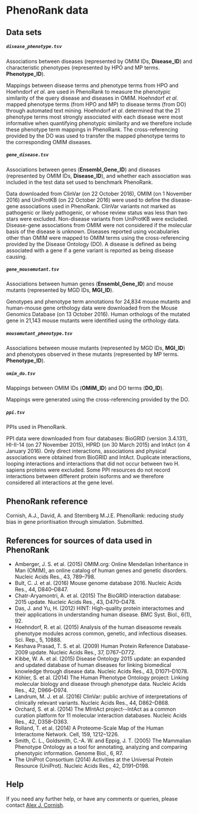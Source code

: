 PhenoRank data
=====================


Data sets
----------

##### `disease_phenotype.tsv`
Associations between diseases (represented by OMIM IDs, **Disease_ID**) and characteristic phenotypes (represented by HPO and MP terms. **Phenotype_ID**).

Mappings between disease terms and phenotype terms from HPO and Hoehndorf *et al*. are used in PhenoRank to measure the phenotypic similarity of the query disease and diseases in OMIM. Hoehndorf *et al*. mapped phenotype terms (from HPO and MP) to disease terms (from DO) through automated text mining. Hoehndorf *et al*. determined that the 21 phenotype terms most strongly associated with each disease were most informative when quantifying phenotypic similarity and we therefore include these phenotype term mappings in PhenoRank. The cross-referencing provided by the DO was used to transfer the mapped phenotype terms to the corresponding OMIM diseases. 


##### `gene_disease.tsv`
Associations between genes (**Ensembl_Gene_ID**) and diseases (represented by OMIM IDs, **Disease_ID**), and whether each association was included in the test data set used to benchmark PhenoRank. 

Data downloaded from ClinVar (on 22 October 2016), OMIM (on 1 November 2016) and UniProtKB (on 22 October 2016) were used to define the disease-gene associations used in PhenoRank. ClinVar variants not marked as pathogenic or likely pathogenic, or whose review status was less than two stars were excluded. Non-disease variants from UniProtKB were excluded. Disease-gene associations from OMIM were not considered if the molecular basis of the disease is unknown. Diseases reported using vocabularies other than OMIM were mapped to OMIM terms using the cross-referencing provided by the Disease Ontology (DO). A disease is defined as being associated with a gene if a gene variant is reported as being disease causing.


##### `gene_mousemutant.tsv`
Associations between human genes (**Ensembl_Gene_ID**) and mouse mutants (represented by MGD IDs, **MGI_ID**).

Genotypes and phenotype term annotations for 24,834 mouse mutants and human-mouse gene orthology data were downloaded from the Mouse Genomics Database (on 13 October 2016). Human orthologs of the mutated gene in 21,143 mouse mutants were identified using the orthology data.


##### `mousemutant_phenotype.tsv`
Associations between mouse mutants (represented by MGD IDs, **MGI_ID**) and phenotypes observed in these mutants (represented by MP terms. **Phenotype_ID**).


##### `omim_do.tsv`
Mappings between OMIM IDs (**OMIM_ID**) and DO terms (**DO_ID**).

Mappings were generated using the cross-referencing provided by the DO. 


##### `ppi.tsv`
PPIs used in PhenoRank. 

PPI data were downloaded from four databases: BioGRID (version 3.4.131), HI-II-14 (on 27 November 2015), HPRD (on 30 March 2015) and IntAct (on 4 January 2016). Only direct interactions, associations and physical associations were obtained from BioGRID and IntAct. Duplicate interactions, looping interactions and interactions that did not occur between two H. sapiens proteins were excluded. Some PPI resources do not record interactions between different protein isoforms and we therefore considered all interactions at the gene level. 



PhenoRank reference
----------
Cornish, A.J., David, A. and Sternberg M.J.E. PhenoRank: reducing study bias in gene prioritisation through simulation. Submitted. 



References for sources of data used in PhenoRank
----------
- Amberger, J. S. et al. (2015) OMIM.org: Online Mendelian Inheritance in Man (OMIM), an online catalog of human genes and genetic disorders. Nucleic Acids Res., 43, 789–798.
- Bult, C. J. et al. (2016) Mouse genome database 2016. Nucleic Acids Res., 44, D840–D847.
- Chatr-Aryamontri, A. et al. (2015) The BioGRID interaction database: 2015 update. Nucleic Acids Res., 43, D470–D478.
- Das, J. and Yu, H. (2012) HINT: High-quality protein interactomes and their applications in understanding human disease. BMC Syst. Biol., 6(1), 92.
- Hoehndorf, R. et al. (2015) Analysis of the human diseasome reveals phenotype modules across common, genetic, and infectious diseases. Sci. Rep., 5, 10888.
- Keshava Prasad, T. S. et al. (2009) Human Protein Reference Database-2009 update. Nucleic Acids Res., 37, D767–D772.
- Kibbe, W. A. et al. (2015) Disease Ontology 2015 update: an expanded and updated database of human diseases for linking biomedical knowledge through disease data. Nucleic Acids Res., 43, D1071–D1078.
- Köhler, S. et al. (2014) The Human Phenotype Ontology project: Linking molecular biology and disease through phenotype data. Nucleic Acids Res., 42, D966–D974.
- Landrum, M. J. et al. (2016) ClinVar: public archive of interpretations of clinically relevant variants. Nucleic Acids Res., 44, D862–D868.
- Orchard, S. et al. (2014) The MIntAct project--IntAct as a common curation platform for 11 molecular interaction databases. Nucleic Acids Res., 42, D358–D363.
- Rolland, T. et al. (2014) A Proteome-Scale Map of the Human Interactome Network. Cell, 159, 1212–1226.
- Smith, C. L., Goldsmith, C.-A. W. and Eppig, J. T. (2005) The Mammalian Phenotype Ontology as a tool for annotating, analyzing and comparing phenotypic information. Genome Biol., 6, R7.
- The UniProt Consortium (2014) Activities at the Universal Protein Resource (UniProt). Nucleic Acids Res., 42, D191–D198.



Help
----------
If you need any further help, or have any comments or queries, please contact [Alex J. Cornish][1].

[1]: http://alexjcornish.com/

